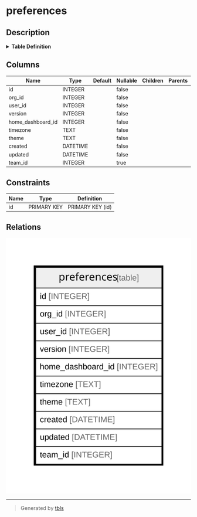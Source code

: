 # preferences

## Description

<details>
<summary><strong>Table Definition</strong></summary>

```sql
CREATE TABLE `preferences` (
`id` INTEGER PRIMARY KEY AUTOINCREMENT NOT NULL
, `org_id` INTEGER NOT NULL
, `user_id` INTEGER NOT NULL
, `version` INTEGER NOT NULL
, `home_dashboard_id` INTEGER NOT NULL
, `timezone` TEXT NOT NULL
, `theme` TEXT NOT NULL
, `created` DATETIME NOT NULL
, `updated` DATETIME NOT NULL
, `team_id` INTEGER NULL)
```

</details>

## Columns

| Name | Type | Default | Nullable | Children | Parents | Comment |
| ---- | ---- | ------- | -------- | -------- | ------- | ------- |
| id | INTEGER |  | false |  |  |  |
| org_id | INTEGER |  | false |  |  |  |
| user_id | INTEGER |  | false |  |  |  |
| version | INTEGER |  | false |  |  |  |
| home_dashboard_id | INTEGER |  | false |  |  |  |
| timezone | TEXT |  | false |  |  |  |
| theme | TEXT |  | false |  |  |  |
| created | DATETIME |  | false |  |  |  |
| updated | DATETIME |  | false |  |  |  |
| team_id | INTEGER |  | true |  |  |  |

## Constraints

| Name | Type | Definition |
| ---- | ---- | ---------- |
| id | PRIMARY KEY | PRIMARY KEY (id) |

## Relations

![er](preferences.svg)

---

> Generated by [tbls](https://github.com/k1LoW/tbls)
